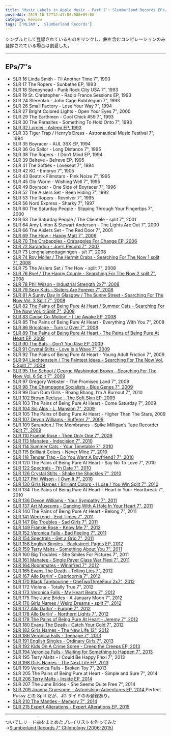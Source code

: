 ```yaml
---
title: 'Music Labels in Apple Music - Part 2′: Slumberland Records EPs/7″s'
postedAt: 2015-10-17T12:47:00.000+09:00
category: Review
tags: ['MLiAM', 'Slumberland Records']
---
```


シングルとして登録されているものをリンクし、曲を含むコンピレーションのみ登録されている場合は割愛した。

---

## EPs/7″s

- SLR 16 Linda Smith - Til Another Time 7", 1993
- SLR 17 The Ropers - Sunbathe EP, 1993
- SLR 18 Sleepyhead - Punk Rock City USA 7", 1993
- SLR 19 St. Christopher - Radio France Sessions EP, 1993
- SLR 24 Stereolab - John Cage Bubblegum 7", 1993
- SLR 26 Small Factory - Lose Your Way 7", 1994
- SLR 27 Bright Colored Lights - Open Your Eyes 7", 2000
- SLR 29 The Earthmen - Cool Chick #59 7", 1993
- SLR 30 The Parasites - Something To Hold Onto 7", 1993
- [SLR 32 Lorelei - Asleep EP, 1993](https://itunes.apple.com/jp/album/asleep-ep/id587044044)
- SLR 33 Tiger Trap / Henry’s Dress - Astronautical Music Festival 7", 1994
- SLR 35 Boyracer - AUL 36X EP, 1994
- SLR 36 Go Sailor - Long Distance 7", 1995
- SLR 38 The Ropers - I Don’t Mind EP, 1994
- SLR 39 Belreve - Belreve EP, 1995
- SLR 41 The Softies - Loveseat 7", 1994
- SLR 42 KG - Embryo 7", 1905
- SLR 43 Beatnik Filmstars - Pink Noize 7", 1995
- SLR 45 Glo-Worm - Wishing Well 7", 1995
- SLR 49 Boyracer - One Side of Boyracer 7", 1996
- SLR 52 The Aislers Set - Been Hiding 7", 1992
- SLR 53 The Ropers - Revolver 7", 1995
- SLR 56 Nord Express - Sharky 7", 1997
- SLR 60 The Saturday People - Slipping Through Your Fingertips 7", 2000
- SLR 63 The Saturday People / The Clientele - split 7", 2001
- SLR 64 Amy Linton & Stewart Anderson - The Lights Are Out 7", 2000
- SLR 66 The Aislers Set - The Red Door 7", 2001
- [SLR 69 The How - Happy Matt 7″, 2006](https://itunes.apple.com/jp/album/happy-matt-single/id587045610)
- [SLR 70 The Crabapples - Crabapples For Change EP, 2006](https://itunes.apple.com/jp/album/crabapples-for-change-ep/id587045600)
- [SLR 72 Sarandon - Joe’s Record 7", 2007](https://itunes.apple.com/jp/album/joes-record-single/id587045603)
- SLR 73 Longhalsmottagningen - s/t 7", 2008
- [SLR 74 Roy Moller / The Hermit Crabs - Searching For The Now 1 split 7", 2008](https://itun.es/jp/pXz%5FI)
- SLR 75 The Aislers Set / The How - split 7", 2008
- [SLR 76 Bye! / The Happy Couple - Searching For The Now 2 split 7", 2008](https://itun.es/jp/83z%5FI)
- [SLR 78 Phil Wilson - Industrial Strength 2x7", 2008](https://itunes.apple.com/jp/album/industrial-strength-ep/id587047074)
- [SLR 79 Sexy Kids - Sisters Are Forever 7", 2008](https://itunes.apple.com/jp/album/sisters-are-forever-single/id587047317)
- [SLR 81 A Sunny Day In Glasgow / The Sunny Street - Searching For The Now Vol. 3 Split 7", 2008](https://itun.es/jp/YaA%5FI)
- [SLR 82 The Pains of Being Pure At Heart / Summer Cats - Searching For The Now Vol. 4 Split 7", 2008](https://itun.es/jp/i-z%5FI)
- [SLR 83 Cause Co-Motion! - I Lie Awake EP, 2008](https://itun.es/jp/YgA%5FI)
- SLR 85 The Pains of Being Pure At Heart - Everything With You 7", 2008
- [SLR 86 Bricolage - Turn U Over 7", 2008](https://itunes.apple.com/jp/album/turn-u-over-single/id587047653)
- [SLR 89 The Pains of Being Pure At Heart - The Pains of Being Pure At Heart EP, 2009](https://itunes.apple.com/jp/album/pains-being-pure-at-heart/id260388755)
- [SLR 90 The Bats - Don’t You Rise EP, 2009](https://itun.es/jp/QlB%5FI)
- [SLR 91 Crystal Stilts - Love Is a Wave 7", 2009](https://itun.es/jp/uBA%5FI)
- SLR 92 The Pains of Being Pure At Heart - Young Adult Friction 7", 2009
- [SLR 94 Liechtenstein / The Faintest Ideas - Searching For The Now Vol. 5 Split 7", 2009](https://itun.es/jp/ldB%5FI)
- [SLR 95 The School / George Washington Brown - Searching For The Now Vol. 6 Split 7", 2009](https://itun.es/jp/chB%5FI)
- SLR 97 Gregory Webster - The Promised Land 7", 2009
- [SLR 98 The Champagne Socialists - Blue Genes 7", 2009](https://itun.es/jp/9hB%5FI)
- SLR 99 Dum Dum Girls - Bhang Bhang, I’m A Burnout 7", 2010
- [SLR 102 Brown Recluse - The Soft Skin EP, 2009](https://itun.es/jp/D8A%5FI)
- SLR 103 The Pains of Being Pure At Heart - Come Saturday 7", 2009
- [SLR 104 Sic Alps - L. Mansion 7", 2009](https://itun.es/jp/09A%5FI)
- SLR 105 The Pains of Being Pure At Heart - Higher Than The Stars, 2009
- [SLR 107 Devon Williams - Sufferer 7", 2009](https://itun.es/jp/pqB%5FI)
- [SLR 109 Sarandon / The Membranes - Spike Milligan’s Tape Recorder Split 7", 2009](https://itun.es/jp/5SB%5FI)
- [SLR 110 Frankie Rose - Thee Only One 7", 2009](https://itun.es/jp/6xB%5FI)
- [SLR 113 Manatee - Indecision 7", 2010](https://itun.es/jp/rcC%5FI)
- [SLR 114 Summer Cats - Your Timetable 7", 2010](https://itun.es/jp/e%5FB%5FI)
- [SLR 115 Brilliant Colors - Never Mine 7", 2010](https://itun.es/jp/01B%5FI)
- [SLR 118 Tender Trap - Do You Want A Boyfriend? 7", 2010](https://itun.es/jp/6zZNw)
- SLR 120 The Pains of Being Pure At Heart - Say No To Love 7", 2010
- [SLR 122 Spectrals - 7th Date 7", 2010](https://itun.es/jp/oUC%5FI)
- [SLR 126 Crystal Stilts - Shake the Shackles 7", 2010](https://itun.es/jp/SkD%5FI)
- [SLR 127 Phil Wilson - I Own It 7", 2010](https://itun.es/jp/vDD%5FI)
- [SLR 130 Girls Names / Brilliant Colors - I Lose / You Win Split 7", 2010](https://itun.es/jp/1YD%5FI)
- SLR 134 The Pains of Being Pure At Heart - Heart in Your Heartbreak 7", 2010
- [SLR 136 Devon Williams - Your Sympathy 7", 2011](https://itun.es/jp/rBE%5FI)
- [SLR 137 Art Museums - Dancing With A Hole In Your Heart 7", 2011](https://itun.es/jp/TBE%5FI)
- SLR 140 The Pains of Being Pure At Heart - Belong 7", 2011
- [SLR 141 Weekend - End Times 7", 2011](https://itun.es/jp/SmE%5FI)
- [SLR 147 Big Troubles - Sad Girls 7", 2011](https://itun.es/jp/LQE%5FI)
- [SLR 149 Frankie Rose - Know Me 7", 2012](https://itun.es/jp/4OG%5FI)
- [SLR 152 Veronica Falls - Bad Feeling 7", 2011](https://itun.es/jp/jNWcO)
- [SLR 154 Spectrals - Get a Grip 7", 2011](https://itun.es/jp/U2-YB)
- [SLR 158 English Singles - Backstreet Pages EP, 2012](https://itun.es/jp/ESK%5FI)
- [SLR 159 Terry Malts - Something About You 7", 2011](https://itun.es/jp/3bF%5FI)
- SLR 160 Big Troubles - She Smiles For Pictures 7", 2011
- [SLR 161 Manatee - Single Payer Class War Flexi 7", 2011](https://itun.es/jp/1KG%5FI)
- [SLR 164 Roommates - Winnifred 7", 2012](https://itun.es/jp/MOK%5FI)
- [SLR 165 Evans The Death - Telling Lies 7", 2012](https://itun.es/jp/hF9mE)
- [SLR 167 Allo Darlin’ - Capricornia 7", 2012](https://itun.es/jp/SMO3D)
- [SLR 170 Black Tambourine - OneTwoThreeFour 2x7", 2012](https://itun.es/jp/WXK%5FI)
- SLR 172 Violens - Totally True 7", 2012
- [SLR 173 Veronica Falls - My Heart Beats 7", 2012](https://itun.es/jp/UpqdO)
- SLR 175 The June Brides - A January Moon 7", 2012
- [SLR 176 Girls Names / Weird Dreams - split 7", 2012](https://itun.es/jp/YtQOF)
- [SLR 177 Allo Darlin’ - Europe 7", 2012](https://itun.es/jp/Gy3yH)
- [SLR 178 Allo Darlin’ - Northern Lights 7", 2012](https://itun.es/jp/dnILH)
- [SLR 179 The Pains of Being Pure At Heart - Jeremy 7", 2012](https://itunes.apple.com/jp/album/jeremy-single/id587101015)
- [SLR 180 Evans The Death - Catch Your Cold 7", 2012](https://itun.es/jp/0%5FrpI)
- [SLR 182 Girls Names - The New Life 12", 2012](https://itun.es/jp/yuT3H)
- [SLR 186 Veronica Falls - Teenage 7", 2013](https://itun.es/jp/l2AnO)
- [SLR 191 English Singles - Ordinary Girls 7", 2013](https://itun.es/jp/oBZAK)
- [SLR 192 Kids On A Crime Spree - Creep the Creeps EP, 2013](https://itun.es/jp/k7YAK)
- [SLR 194 Veronica Falls - Waiting for Something to Happen 7", 2013](https://itun.es/jp/iM0r3)
- SLR 195 Terry Malts - I Could Be Happy Flexi 7", 2013
- [SLR 198 Girls Names - The Next Life EP, 2013](https://itun.es/jp/1J94Q)
- SLR 199 Veronica Falls - Broken Toy 7", 2013
- SLR 205 The Pains of Being Pure at Heart - Simple and Sure 7", 2014
- [SLR 206 Terry Malts - Inside EP, 2014](https://itun.es/jp/eawV1)
- SLR 207 The June Brides - She Seems Quite Free 7", 2014
- [SLR 209 Joanna Gruesome - Astonishing Adventures EP, 2014 ](https://itun.es/jp/d5P53)Perfect Pussy との Split だが、JG サイドのみ登録あり。[ ](https://itun.es/jp/d5P53)
- [SLR 210 The Mantles - Memory 7", 2014](https://itun.es/jp/l5Z32)
- [SLR 215 Expert Alterations - Expert Alterations EP, 2015](https://itun.es/jp/fGQM6)

---

ついでにリード曲をまとめたプレイリストを作ってみた  
→[Slumberland Records 7" Chlonology (2006-2015)](https://itunes.apple.com/jp/playlist/slumberland-records-7-chlonology/idpl.e4e1c80a50ed4db0afcfaf56f19f5f00)
